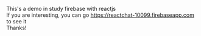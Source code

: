 This's a demo in study firebase with reactjs<br>
If you are interesting, you can go https://reactchat-10099.firebaseapp.com to see it<br>
Thanks!
